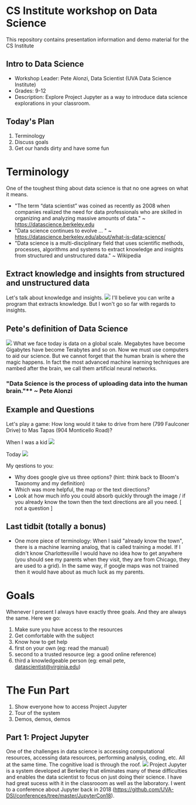 # CS Institute workshop on Data Science
This repository contains presentation information and demo material for the CS Institute

## Intro to Data Science
* Workshop Leader: Pete Alonzi, Data Scientist (UVA Data Science Institute)
* Grades: 9-12
* Description: Explore Project Jupyter as a way to introduce data science explorations in your classroom.

## Today's Plan
1. Terminology
2. Discuss goals
3. Get our hands dirty and have some fun

# Terminology
One of the toughest thing about data science is that no one agrees on what it means.
* "The term “data scientist” was coined as recently as 2008 when companies realized the need for data professionals who are skilled in organizing and analyzing massive amounts of data." ~ https://datascience.berkeley.edu
* "Data science continues to evolve ... " ~ https://datascience.berkeley.edu/about/what-is-data-science/
* "Data science is a multi-disciplinary field that uses scientific methods, processes, algorithms and systems to extract knowledge and insights from structured and unstructured data." ~ Wikipedia

## Extract knowledge and insights from structured and unstructured data
Let's talk about knowledge and insights.
![](https://github.com/alonzi/CSInstitute/blob/master/Blooms-Taxonomy-History.png)
I'll believe you can write a program that extracts knowledge. But I won't go so far with regards to insights.

## Pete's definition of Data Science
![](https://github.com/alonzi/CSInstitute/blob/master/researchFlowchart.png)
What we face today is data on a global scale. Megabytes have become Gigabytes have become Terabytes and so on. Now we must use computers to aid our science. But we cannot forget that the human brain is where the magic happens. In fact the most advanced machine learning techniques are nambed after the brain, we call them artificial neural networks.

### "Data Science is the process of uploading data into the human brain."** ~ Pete Alonzi

## Example and Questions
Let's play a game: How long would it take to drive from here (799 Faulconer Drive) to Mas Tapas (904 Monticello Road)?

When I was a kid
![](https://github.com/alonzi/CSInstitute/blob/master/charlottesville_map.jpg)

Today
![](https://github.com/alonzi/CSInstitute/blob/master/googleDirections.png)

My qestions to you: 
* Why does google give us three options? (hint: think back to Bloom's Taxonomy and my definition)
* Which was more helpful, the map or the text directions?
* Look at how much info you could absorb quickly through the image / if you already know the town then the text directions are all you need. [ not a question ] 

## Last tidbit (totally a bonus)
* One more piece of terminology: When I said "already know the town", there is a machine learning analog, that is called training a model. If I didn't know Charlottesville I would have no idea how to get anywhere (you should see my parents when they visit, they are from Chicago, they are used to a grid). In the same way, if google maps was not trained then it would have about as much luck as my parents.


# Goals
Whenever I present I always have exactly three goals. And they are always the same. Here we go:
1. Make sure you have access to the resources
2. Get comfortable with the subject
3. Know how to get help
  1. first on your own (eg: read the manual)
  2. second to a trusted resource (eg: a good online reference)
  3. third a knowledgeable person (eg: email pete, datascientist@virginia.edu)
  
  
# The Fun Part
1. Show everyone how to access Project Jupyter
2. Tour of the system
3. Demos, demos, demos

## Part 1: Project Jupyter
One of the challenges in data science is accessing computational resources, accessing data resources, performing analysis, coding, etc. All at the same time. The cognitive load is through the roof.
![](https://github.com/alonzi/CSInstitute/blob/master/cogload.jpg)
Project Jupyter is a system developed at Berkeley that eliminates many of these difficulties and enables the data scientist to focus on just doing their science. I have had great sucess with it in the classrooom as well as the laboratory. I went to a conference about Jupyter back in 2018 (https://github.com/UVA-DSI/conferences/tree/master/JupyterCon18).
